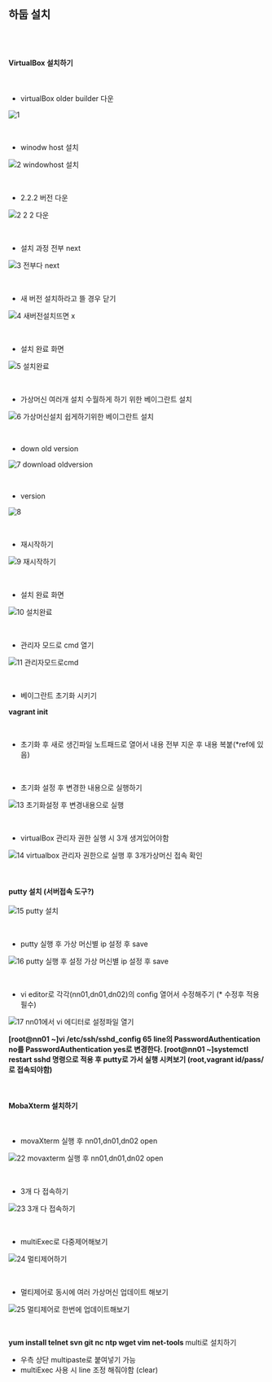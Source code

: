 
## 하둡 설치

<br><br>

#### VirtualBox 설치하기


<br>

* virtualBox older builder 다운

![1](https://user-images.githubusercontent.com/35517797/62436033-48b10f80-b779-11e9-8100-5f6d716070cf.PNG)

<br>

* winodw host 설치

![2 windowhost 설치](https://user-images.githubusercontent.com/35517797/62436696-71d29f80-b77b-11e9-964a-f01809fc2f6a.PNG)

<br>

* 2.2.2 버전 다운

![2 2 2 다운](https://user-images.githubusercontent.com/35517797/62436700-74cd9000-b77b-11e9-9122-6d73899cb71f.PNG)

<br>

* 설치 과정 전부 next

![3 전부다 next](https://user-images.githubusercontent.com/35517797/62436711-7c8d3480-b77b-11e9-9969-8692fec11f08.PNG)

<br>

* 새 버전 설치하라고 뜰 경우 닫기 

![4 새버전설치뜨면 x](https://user-images.githubusercontent.com/35517797/62436712-7c8d3480-b77b-11e9-9cf6-8a7bf09f5e2c.PNG)

<br>

* 설치 완료 화면

![5 설치완료](https://user-images.githubusercontent.com/35517797/62436713-7c8d3480-b77b-11e9-8f9b-b785876395f5.PNG)

<br>

* 가상머신 여러개 설치 수월하게 하기 위한 베이그란트 설치

![6 가상머신설치 쉽게하기위한 베이그란트 설치](https://user-images.githubusercontent.com/35517797/62436714-7c8d3480-b77b-11e9-99b3-71e3db585f8f.PNG)

<br>

* down old version

![7 download oldversion](https://user-images.githubusercontent.com/35517797/62436715-7d25cb00-b77b-11e9-9f4d-2449ead8048f.PNG)

<br>

* version

![8](https://user-images.githubusercontent.com/35517797/62436716-7d25cb00-b77b-11e9-8c0b-451a482b8449.PNG)

<br>

* 재시작하기 

![9 재시작하기](https://user-images.githubusercontent.com/35517797/62436717-7d25cb00-b77b-11e9-962b-359abf77f20e.PNG)

<br>

* 설치 완료 화면

![10 설치완료](https://user-images.githubusercontent.com/35517797/62436718-7dbe6180-b77b-11e9-9f51-707d4366d7fd.PNG)

<br>

* 관리자 모드로 cmd 열기

![11 관리자모드로cmd](https://user-images.githubusercontent.com/35517797/62436719-7dbe6180-b77b-11e9-9b27-d2719ab5f499.PNG)

<br>

* 베이그란트 초기화 시키기

<b> vagrant init </b>

<br>

* 초기화 후 새로 생긴파일 노트패드로 열어서 내용 전부 지운 후 내용 복붙(*ref에 있음)

<br>

* 초기화 설정 후 변경한 내용으로 실행하기

![13 초기화설정 후 변경내용으로 실행](https://user-images.githubusercontent.com/35517797/62436721-7dbe6180-b77b-11e9-9d5d-c16655df07f3.PNG)

<br>

* virtualBox 관리자 권한 실행 시 3개 생겨있어야함

![14 virtualbox 관리자 권한으로 실행 후 3개가상머신 접속 확인](https://user-images.githubusercontent.com/35517797/62436723-7e56f800-b77b-11e9-9c75-a968a17578be.PNG)

<br>

#### putty 설치 (서버접속 도구?)

![15 putty 설치](https://user-images.githubusercontent.com/35517797/62436724-7e56f800-b77b-11e9-9669-ab71b02cb066.PNG)

<br> 

* putty 실행 후 가상 머신별 ip 설정 후 save

![16 putty 실행 후 설정 가상 머신별 ip 설정 후 save](https://user-images.githubusercontent.com/35517797/62436725-7e56f800-b77b-11e9-8307-49fc00371356.PNG)

<br>

* vi editor로 각각(nn01,dn01,dn02)의 config 열어서 수정해주기 (* 수정후 적용 필수)

![17 nn01에서 vi 에디터로 설정파일 열기](https://user-images.githubusercontent.com/35517797/62438039-9f6e1780-b780-11e9-9b0c-c8bc6f265af7.PNG)

<b> [root@nn01 ~]vi /etc/ssh/sshd_config </b>
<b> 65 line의 PasswordAuthentication no를 PasswordAuthentication yes로 변경한다. </b>
<b> [root@nn01 ~]systemctl restart sshd 명령으로 적용 후 putty로 가서 실행 시켜보기 (root,vagrant id/pass/로 접속되야함) </b> 

<br>

#### MobaXterm 설치하기

<br>

* movaXterm 실행 후 nn01,dn01,dn02 open 

![22 movaxterm 실행 후 nn01,dn01,dn02 open](https://user-images.githubusercontent.com/35517797/62438037-9f6e1780-b780-11e9-93e8-5eb86c586762.PNG)

<br>

* 3개 다 접속하기

![23 3개 다 접속하기](https://user-images.githubusercontent.com/35517797/62438038-9f6e1780-b780-11e9-8aad-34cd81e1125a.PNG)

<br>

* multiExec로 다중제어해보기

![24 멀티제어하기](https://user-images.githubusercontent.com/35517797/62438256-92055d00-b781-11e9-8051-3e9d4ada945e.PNG)

<br>

* 멀티제어로 동시에 여러 가상머신 업데이트 해보기

![25 멀티제어로 한번에 업데이트해보기](https://user-images.githubusercontent.com/35517797/62438258-93cf2080-b781-11e9-8ad3-84e419fa028e.PNG)

<br>

<b> yum install telnet svn git nc ntp wget vim net-tools </b> multi로 설치하기 
* 우측 상단 multipaste로 붙여넣기 가능
* multiExec 사용 시 line 조정 해줘야함 (clear) 







